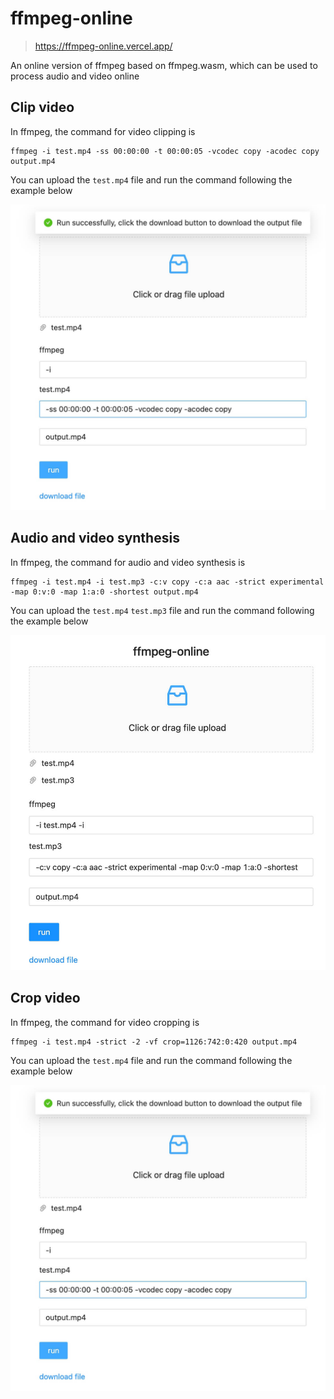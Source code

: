 # ffmpeg-online

> https://ffmpeg-online.vercel.app/

An online version of ffmpeg based on ffmpeg.wasm, which can be used to process audio and video online

## Clip video

In ffmpeg, the command for video clipping is

```shell
ffmpeg -i test.mp4 -ss 00:00:00 -t 00:00:05 -vcodec copy -acodec copy output.mp4
```

You can upload the `test.mp4` file and run the command following the example below

![](./demo/clip-video.jpg)

## Audio and video synthesis

In ffmpeg, the command for audio and video synthesis is

```shell
ffmpeg -i test.mp4 -i test.mp3 -c:v copy -c:a aac -strict experimental -map 0:v:0 -map 1:a:0 -shortest output.mp4
```

You can upload the `test.mp4` `test.mp3` file and run the command following the example below

![](./demo/video-audio.jpg)

## Crop video

In ffmpeg, the command for video cropping is

```shell
ffmpeg -i test.mp4 -strict -2 -vf crop=1126:742:0:420 output.mp4
```

You can upload the `test.mp4` file and run the command following the example below

![](./demo/cut-video.jpg)
